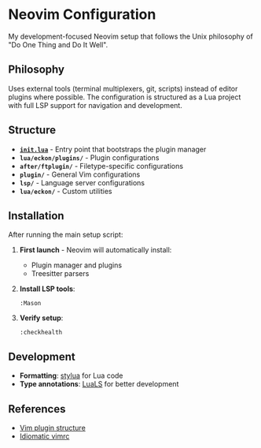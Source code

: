 # Neovim Configuration

My development-focused Neovim setup that follows the Unix philosophy of "Do One Thing and Do It Well".

## Philosophy

Uses external tools (terminal multiplexers, git, scripts) instead of editor plugins where possible.
The configuration is structured as a Lua project with full LSP support for navigation and development.

## Structure

- **[`init.lua`](./init.lua)** - Entry point that bootstraps the plugin manager
- **`lua/eckon/plugins/`** - Plugin configurations
- **`after/ftplugin/`** - Filetype-specific configurations
- **`plugin/`** - General Vim configurations
- **`lsp/`** - Language server configurations
- **`lua/eckon/`** - Custom utilities

## Installation

After running the main setup script:

1. **First launch** - Neovim will automatically install:
   - Plugin manager and plugins
   - Treesitter parsers
2. **Install LSP tools**:

   ```vim
   :Mason
   ```

3. **Verify setup**:

   ```vim
   :checkhealth
   ```

## Development

- **Formatting**: [stylua](https://github.com/JohnnyMorganz/StyLua) for Lua code
- **Type annotations**: [LuaLS](https://luals.github.io/wiki/annotations/) for better development

## References

- [Vim plugin structure](https://learnvimscriptthehardway.stevelosh.com/chapters/42.html)
- [Idiomatic vimrc](https://github.com/romainl/idiomatic-vimrc)
